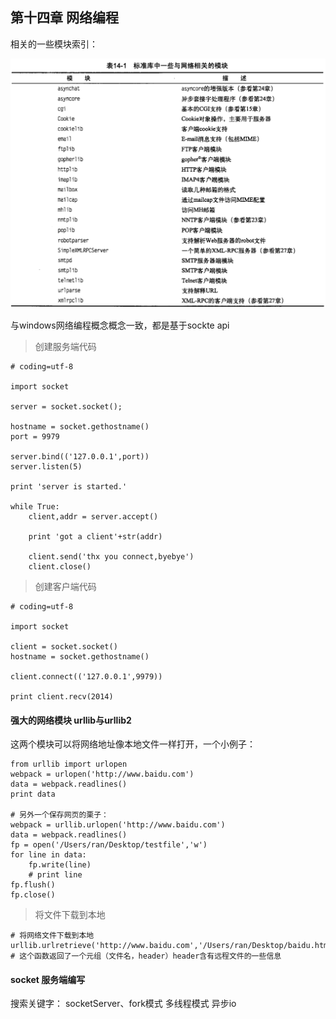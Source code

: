 ## 第十四章 网络编程

相关的一些模块索引：

<img src="./img/网络相关模块.png">


与windows网络编程概念概念一致，都是基于sockte api

> 创建服务端代码

    # coding=utf-8

    import socket

    server = socket.socket();

    hostname = socket.gethostname()
    port = 9979

    server.bind(('127.0.0.1',port))
    server.listen(5)

    print 'server is started.'

    while True:
        client,addr = server.accept()

        print 'got a client'+str(addr)

        client.send('thx you connect,byebye')
        client.close()


> 创建客户端代码

    # coding=utf-8

    import socket

    client = socket.socket()
    hostname = socket.gethostname()

    client.connect(('127.0.0.1',9979))

    print client.recv(2014)

#### 强大的网络模块 urllib与urllib2

这两个模块可以将网络地址像本地文件一样打开，一个小例子：

    from urllib import urlopen
    webpack = urlopen('http://www.baidu.com')
    data = webpack.readlines()
    print data

    # 另外一个保存网页的栗子：
    webpack = urllib.urlopen('http://www.baidu.com')
    data = webpack.readlines()
    fp = open('/Users/ran/Desktop/testfile','w')
    for line in data:
        fp.write(line)
        # print line
    fp.flush()
    fp.close()


> 将文件下载到本地

    # 将网络文件下载到本地
    urllib.urlretrieve('http://www.baidu.com','/Users/ran/Desktop/baidu.html')
    # 这个函数返回了一个元组（文件名，header）header含有远程文件的一些信息


#### socket 服务端编写

搜索关键字： socketServer、fork模式 多线程模式 异步io


